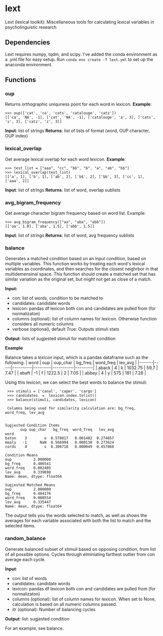 
# lext
Lext (lexical toolkit): Miscellaneous tools for calculating lexical variables in psycholinguistic research

## Dependencies
Lext requires numpy, tqdm, and scipy. 
I've added the conda environment as a .yml file for easy setup.
Run `conda env create -f lext.yml` to set up the anaconda environment.
## Functions

### oup
Returns orthographic uniquness point for each word in lexicon.
**Example**:

    >>> oup(['cat', 'ca', 'cats', 'catalouge', 'catz'])
    [['ca', 'NA', -1], ['cat', 'NA', -1], ['catalouge', 'a', 3], ['cats', 's', 3], ['catz', 'z', 3]]

**Input**: list of strings
**Returns**: list of lists of format (word, OUP character, OUP index)

 
### lexical_overlap
Get average lexical overlap for each word lexicon.
**Example**:

    >>> test_list = ["aaa", "cc", "bb", "b", "a", "ab", "b$"]
    >>> lexical_overlap(test_list)
    [['a', 1], ['b', 1], ['ab', 2], ['b$', 2], ['bb', 3], ['cc', 1], ['aaa', 2]]

**Input**: list of strings
**Returns**: list of word, overlap sublists

### avg_bigram_frequency
Get average character bigram frequency based on word list.
Example:

    >>> avg_bigram_frequency(["aa", "aba", "abb"])
    [['aa', 1.0], ['aba', 1.5], ['abb', 1.5]]

**Input**: list of strings
**Returns**: list of word, avg frequency sublists

### balance
Generates a matched condition based on an input condition, based on multiple variables.
This function works by treating each word's lexical variables as coordinates, and then searches for the closest neighrbor in that multidemensinal space.
This function should create a matched set that has similar variation as the original set, but might not get as close of a match.

**Input:** 
- con: list of words, condition to be matched to
- candidates: candidate words
- lexicon: pandas df lexicon both con and candidates are pulled from (for normalizaton)
- columns (optional): list of column names for lexicon. Otherwise function considers all numeric columns
- verbose (optional), default True: Outputs stimuli stats
    
**Output**: lists of sugjested stimuli for matched condition

**Example**

Balance takes a *lexicon* input, which is a pandas dataframe such as the following:
| word  | oup | oup_char | bg_freq | word_freq | lev_avg |
|-------|-----|----------|---------|-----------|---------|
| aback | 4   | k        | 1032.75 | 59,7      | 7.47    |
| abaft | -1  | f        | 1222.5  | 2         | 7.05    |
| abbey | 4   | y        | 575     | 181       | 7.28    |

Using this lexicon, we can select the best words to balance the stimuli:

     >>> stimuli = ['canal', 'caper', 'cargo']
     >>> candidates  =  lexicon.index.tolist()
     >>> balance(stimuli, candidates, lexicon)
     
     Columns being used for similarity calculation are: bg_freq, word_freq, lev_avg
    
    
    Sugjested Condition Items
           oup oup_char   bg_freq  word_freq   lev_avg
    word                                              
    baton    3        o  0.578817   0.001482  0.274857
    mealy   -1      NaN  0.566994   0.000130  0.273624
    cords    4        s  0.306718   0.000049  0.457860 
    
    Condition Means
    oup          2.000000
    bg_freq      0.486541
    word_freq    0.002405
    lev_avg      0.339698
    Name: mean, dtype: float64
    
    Sugjested Matched Means
    oup          2.000000
    bg_freq      0.484176
    word_freq    0.000554
    lev_avg      0.335447
    Name: mean, dtype: float64

The output tells you the words selected to match, as well as shows the averages for each variable associated with both the list to match and the selected items.

### random_balance
Generate balanced subset of stimuli based on opposing condition, from list of all possible options.
Cycles through elminiating farthest outlier from con average each cycle.

**Input**:  
- con: list of words
- candidates: candidate words
- lexicon: pandas df lexicon both con and candidates are pulled from (for normalizaton)
- columns (optional): list of column names for lexicon. When set to None, calculation is based on all numeric columns passed.
- itr (optional): Number of balancing cycles

**Output**: list: sugjested condition

For an example, see balance.

